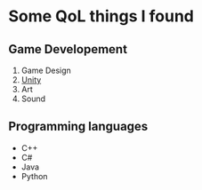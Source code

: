 # Some QoL things I found
## Game Developement
1. Game Design
2. [Unity](CONTENT/GAME%20DEVELOPEMENT/UNITY/UNITY.md)
3. Art
4. Sound
## Programming languages
- C++
- C#
- Java
- Python